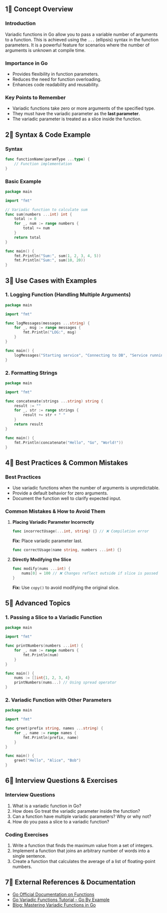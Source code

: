 ## 1⃣ Concept Overview

### Introduction
Variadic functions in Go allow you to pass a variable number of arguments to a function. This is achieved using the `...` (ellipsis) syntax in the function parameters. It is a powerful feature for scenarios where the number of arguments is unknown at compile time.

### Importance in Go
- Provides flexibility in function parameters.
- Reduces the need for function overloading.
- Enhances code readability and reusability.

### Key Points to Remember
- Variadic functions take zero or more arguments of the specified type.
- They must have the variadic parameter as the **last parameter**.
- The variadic parameter is treated as a slice inside the function.

## 2⃣ Syntax & Code Example

### Syntax
```go
func functionName(paramType ...type) {
    // Function implementation
}
```

### Basic Example
```go
package main

import "fmt"

// Variadic function to calculate sum
func sum(numbers ...int) int {
    total := 0
    for _, num := range numbers {
        total += num
    }
    return total
}

func main() {
    fmt.Println("Sum:", sum(1, 2, 3, 4, 5))
    fmt.Println("Sum:", sum(10, 20))
}
```

## 3⃣ Use Cases with Examples

### 1. Logging Function (Handling Multiple Arguments)
```go
package main

import "fmt"

func logMessages(messages ...string) {
    for _, msg := range messages {
        fmt.Println("LOG:", msg)
    }
}

func main() {
    logMessages("Starting service", "Connecting to DB", "Service running")
}
```

### 2. Formatting Strings
```go
package main

import "fmt"

func concatenate(strings ...string) string {
    result := ""
    for _, str := range strings {
        result += str + " "
    }
    return result
}

func main() {
    fmt.Println(concatenate("Hello", "Go", "World!"))
}
```

## 4⃣ Best Practices & Common Mistakes

### Best Practices
- Use variadic functions when the number of arguments is unpredictable.
- Provide a default behavior for zero arguments.
- Document the function well to clarify expected input.

### Common Mistakes & How to Avoid Them
1. **Placing Variadic Parameter Incorrectly**
   ```go
   func incorrectUsage(...int, string) {} // ❌ Compilation error
   ```
   **Fix:** Place variadic parameter last.
   ```go
   func correctUsage(name string, numbers ...int) {}
   ```

2. **Directly Modifying the Slice**
   ```go
   func modify(nums ...int) {
       nums[0] = 100 // ❌ Changes reflect outside if slice is passed
   }
   ```
   **Fix:** Use `copy()` to avoid modifying the original slice.

## 5⃣ Advanced Topics

### 1. Passing a Slice to a Variadic Function
```go
package main

import "fmt"

func printNumbers(numbers ...int) {
    for _, num := range numbers {
        fmt.Println(num)
    }
}

func main() {
    nums := []int{1, 2, 3, 4}
    printNumbers(nums...) // Using spread operator
}
```

### 2. Variadic Function with Other Parameters
```go
package main

import "fmt"

func greet(prefix string, names ...string) {
    for _, name := range names {
        fmt.Println(prefix, name)
    }
}

func main() {
    greet("Hello", "Alice", "Bob")
}
```

## 6⃣ Interview Questions & Exercises

### Interview Questions
1. What is a variadic function in Go?
2. How does Go treat the variadic parameter inside the function?
3. Can a function have multiple variadic parameters? Why or why not?
4. How do you pass a slice to a variadic function?

### Coding Exercises
1. Write a function that finds the maximum value from a set of integers.
2. Implement a function that joins an arbitrary number of words into a single sentence.
3. Create a function that calculates the average of a list of floating-point numbers.

## 7⃣ External References & Documentation
- [Go Official Documentation on Functions](https://golang.org/doc/effective_go.html#variadic_functions)
- [Go Variadic Functions Tutorial - Go By Example](https://gobyexample.com/variadic-functions)
- [Blog: Mastering Variadic Functions in Go](https://yourbloglink.com/mastering-variadic-functions)

